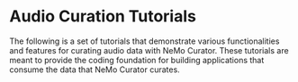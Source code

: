 # Audio Curation Tutorials
The following is a set of tutorials that demonstrate various functionalities and features for curating audio data with NeMo Curator. These tutorials are meant to provide the coding foundation for building applications that consume the data that NeMo Curator curates.

